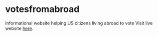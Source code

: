 # votesfromabroad
Informational website helping US citizens living abroad to vote
Visit live website [here](http://votesfromabroad.com).
